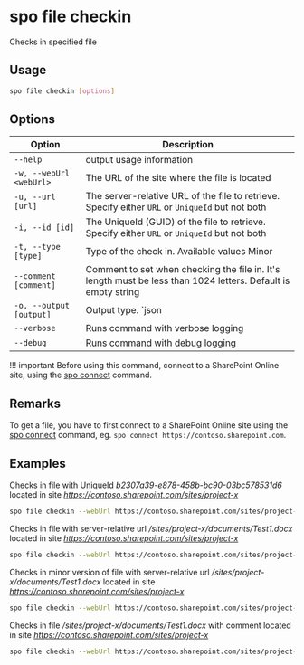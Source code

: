 # spo file checkin

Checks in specified file

## Usage

```sh
spo file checkin [options]
```

## Options

Option|Description
------|-----------
`--help`|output usage information
`-w, --webUrl <webUrl>`|The URL of the site where the file is located
`-u, --url [url]`|The server-relative URL of the file to retrieve. Specify either `URL` or `UniqueId` but not both
`-i, --id [id]`|The UniqueId (GUID) of the file to retrieve. Specify either `URL` or `UniqueId` but not both
`-t, --type [type]`|Type of the check in. Available values Minor|Major|Overwrite. Default is Major
`--comment [comment]`|Comment to set when checking the file in. It\'s length must be less than 1024 letters. Default is empty string
`-o, --output [output]`|Output type. `json|text`. Default `text`
`--verbose`|Runs command with verbose logging
`--debug`|Runs command with debug logging

!!! important
    Before using this command, connect to a SharePoint Online site, using the [spo connect](../connect.md) command.

## Remarks

To get a file, you have to first connect to a SharePoint Online site using the [spo connect](../connect.md) command, eg. `spo connect https://contoso.sharepoint.com`.

## Examples

Checks in file with UniqueId _b2307a39-e878-458b-bc90-03bc578531d6_ located in site _https://contoso.sharepoint.com/sites/project-x_

```sh
spo file checkin --webUrl https://contoso.sharepoint.com/sites/project-x --id 'b2307a39-e878-458b-bc90-03bc578531d6'
```

Checks in file with server-relative url _/sites/project-x/documents/Test1.docx_ located in site _https://contoso.sharepoint.com/sites/project-x_

```sh
spo file checkin --webUrl https://contoso.sharepoint.com/sites/project-x --url '/sites/project-x/documents/Test1.docx'
```

Checks in minor version of file with server-relative url _/sites/project-x/documents/Test1.docx_ located in site _https://contoso.sharepoint.com/sites/project-x_

```sh
spo file checkin --webUrl https://contoso.sharepoint.com/sites/project-x --url '/sites/project-x/documents/Test1.docx' --type minor
```

Checks in file _/sites/project-x/documents/Test1.docx_ with comment located in site _https://contoso.sharepoint.com/sites/project-x_

```sh
spo file checkin --webUrl https://contoso.sharepoint.com/sites/project-x --url '/sites/project-x/documents/Test1.docx' --comment 'approved'
```